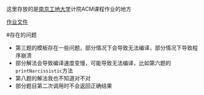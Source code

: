 这里存放的是[南京工地大学](http://www.njtech.edu.cn)计院ACM课程作业的地方

[作业文件](Exercise1.doc)

#存在的问题
* 第三题的模板存在一些问题，部分情况下会导致无法编译，部分情况下导致程序崩溃
* 部分解法会导致编译速度变慢，可能导致无法编译，比如第六题的`printNarcissistic`方法
* 第八题的解法我也不知道对不对
* 部分题目第二次调用时不会返回正确结果